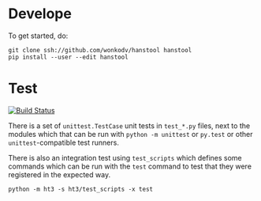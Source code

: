 Develope
========

To get started, do:

    git clone ssh://github.com/wonkodv/hanstool hanstool
    pip install --user --edit hanstool

Test
====

[![Build Status](https://travis-ci.org/wonkodv/hanstool.svg)](https://travis-ci.org/wonkodv/hanstool)

There is a set of `unittest.TestCase` unit tests in `test_*.py` files, next to the
modules which that can be run with `python -m unittest` or `py.test` or
other `unittest`-compatible test runners.

There is also an integration test using `test_scripts` which defines some
commands which can be run with the `test` command to test that they were registered
in the expected way.

    python -m ht3 -s ht3/test_scripts -x test

